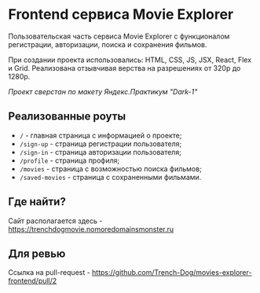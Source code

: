 # Frontend сервиса Movie Explorer

Пользовательская часть сервиса Movie Explorer с функционалом регистрации, авторизации, поиска и сохранения фильмов.

При создании проекта использовались: HTML, CSS, JS, JSX, React, Flex и Grid. Реализована отзывчивая верства на разрешениях от 320p до 1280p.

_Проект сверстан по макету Яндекс.Практикум "Dark-1"_

## Реализованные роуты

-   `/` - главная страница с информацией о проекте;
-   `/sign-up` - страница регистрации пользователя;
-   `/sign-in` - страница авторизации пользователя;
-   `/profile` - страница профиля;
-   `/movies` - страница с возможностью поиска фильмов;
-   `/saved-movies` - страница с сохраненными фильмами.

## Где найти?

Сайт располагается здесь - https://trenchdogmovie.nomoredomainsmonster.ru

## Для ревью

Ссылка на pull-request - https://github.com/Trench-Dog/movies-explorer-frontend/pull/2
